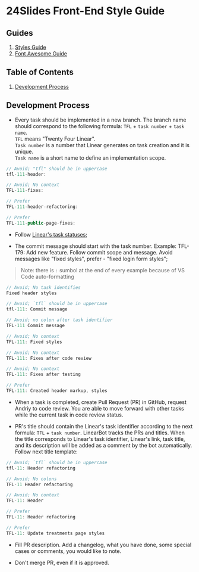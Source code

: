 # 24Slides Front-End Style Guide

## Guides

1. [Styles Guide](Styles)
1. [Font Awesome Guide](FontAwesome)

## Table of Contents

1. [Development Process](#development-process)

## Development Process

- Every task should be implemented in a new branch. The branch name should correspond to the following formula: `TFL` + `task number` + `task name`.  
  `TFL` means "Twenty Four Linear".  
  `Task number` is a number that Linear generates on task creation and it is unique.  
  `Task name` is a short name to define an implementation scope.

```js
// Avoid; "tfl" should be in uppercase
tfl-111-header:

// Avoid; No context
TFL-111-fixes:

// Prefer
TFL-111-header-refactoring:

// Prefer
TFL-111-public-page-fixes:
```

- Follow [Linear's task statuses](https://tppr.me/8EemA);

- The commit message should start with the task number. Example: TFL-179: Add new feature. Follow commit scope and message. Avoid messages like "fixed styles", prefer - "fixed login form styles";

> Note: there is `:` sumbol at the end of every example because of VS Code auto-formatting

```js
// Avoid; No task identifies
Fixed header styles

// Avoid; `tfl` should be in uppercase
tfl-111: Commit message

// Avoid; no colon after task identifier
TFL-111 Commit message

// Avoid; No context
TFL-111: Fixed styles

// Avoid; No context
TFL-111: Fixes after code review

// Avoid; No context
TFL-111: Fixes after testing

// Prefer
TFL-111: Created header markup, styles
```

- When a task is completed, create Pull Request (PR) in GitHub, request Andriy to code review. You are able to move forward with other tasks while the current task in code review status.

- PR's title should contain the Linear's task identifier according to the next formula: `TFL` + `task number`. LinearBot tracks the PRs and titles. When the title corresponds to Linear's task identifier, Linear's link, task title, and its description will be added as a comment by the bot automatically. Follow next title template:

```js
// Avoid; `tfl` should be in uppercase
tfl-11: Header refactoring

// Avoid; No colons
TFL-11 Header refactoring

// Avoid; No context
TFL-11: Header

// Prefer
TFL-11: Header refactoring

// Prefer
TFL-11: Update treatments page styles
```

- Fill PR description. Add a changelog, what you have done, some special cases or comments, you would like to note.

- Don't merge PR, even if it is approved.
